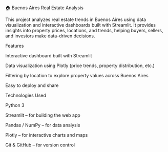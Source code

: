 🏠 Buenos Aires Real Estate Analysis

This project analyzes real estate trends in Buenos Aires using data visualization and interactive dashboards built with Streamlit.
It provides insights into property prices, locations, and trends, helping buyers, sellers, and investors make data-driven decisions.

Features

Interactive dashboard built with Streamlit

Data visualization using Plotly (price trends, property distribution, etc.)

Filtering by location to explore property values across Buenos Aires

Easy to deploy and share

Technologies Used

Python 3

Streamlit – for building the web app

Pandas / NumPy – for data analysis

Plotly – for interactive charts and maps

Git & GitHub – for version control
